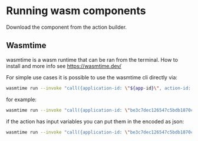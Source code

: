 # Running wasm components

Download the component from the action builder.

## Wasmtime

wasmtime is a wasm runtime that can be ran from the terminal. How to install and more info see https://wasmtime.dev/

For simple use cases it is possible to use the wasmtime cli directly via:

```sh
wasmtime run --invoke "call({application-id: \"${app-id}\", action-id: \"${action-id}\", payload: {input: \"{}\"}})" -S http ${downloaded-wasm-file.wasm}
```

for example:

```sh
wasmtime run --invoke "call({application-id: \"be3c7dec126547c5bdb1870ca9d86778\", action-id: \"2f6eb5be236a47d8ad073401d807fc5a\", payload: {input: \"{}\"}})" -S http ~/Downloads/app.bundle_wasm/actions.wasm
```

if the action has input variables you can put them in the encoded as json:

```sh
wasmtime run --invoke "call({application-id: \"be3c7dec126547c5bdb1870ca9d86778\", action-id: \"2f6eb5be236a47d8ad073401d807fc5a\", payload: {input: \"{\"score\": 21.3}\"}})" -S http ~/Downloads/app.bundle_wasm/actions.wasm
```
